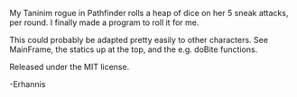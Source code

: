 My Taninim rogue in Pathfinder rolls a heap of dice on her 5 sneak attacks, per round.  I finally made a program to roll it for me.

This could probably be adapted pretty easily to other characters.  See MainFrame, the statics up at the top, and the e.g. doBite functions.

Released under the MIT license.

-Erhannis